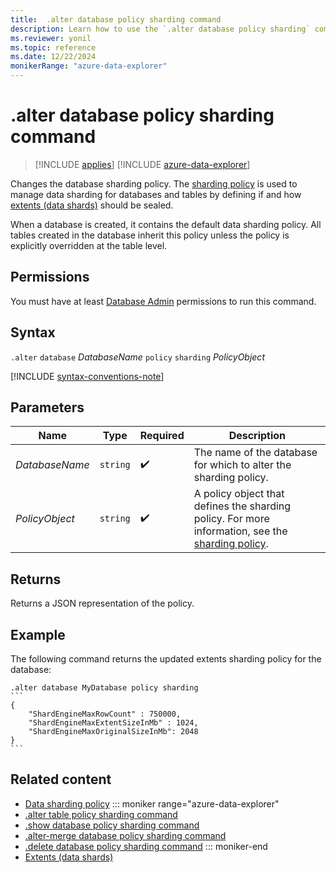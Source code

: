 ```yaml
---
title:  .alter database policy sharding command
description: Learn how to use the `.alter database policy sharding` command to change the database's sharding policy.
ms.reviewer: yonil
ms.topic: reference
ms.date: 12/22/2024
monikerRange: "azure-data-explorer"
---
```

# .alter database policy sharding command

> [!INCLUDE [applies](../includes/applies-to-version/applies.md)] [!INCLUDE [azure-data-explorer](../includes/applies-to-version/azure-data-explorer.md)]

Changes the database sharding policy. The [sharding policy](../management/sharding-policy.md) is used to manage data sharding for databases and tables by defining if and how [extents (data shards)](../management/extents-overview.md) should be sealed.

When a database is created, it contains the default data sharding policy. All tables created in the database inherit this policy unless the policy is explicitly overridden at the table level.

## Permissions

You must have at least [Database Admin](../access-control/role-based-access-control.md) permissions to run this command.

## Syntax

`.alter` `database` *DatabaseName* `policy` `sharding` *PolicyObject*

[!INCLUDE [syntax-conventions-note](../includes/syntax-conventions-note.md)]

## Parameters

|Name|Type|Required|Description|
|--|--|--|--|
|*DatabaseName*| `string` | :heavy_check_mark:|The name of the database for which to alter the sharding policy.|
|*PolicyObject*| `string` | :heavy_check_mark:|A policy object that defines the sharding policy. For more information, see the [sharding policy](../management/sharding-policy.md).|

## Returns

Returns a JSON representation of the policy.

## Example

The following command returns the updated extents sharding policy for the database:

````kusto
.alter database MyDatabase policy sharding
```
{
    "ShardEngineMaxRowCount" : 750000,
    "ShardEngineMaxExtentSizeInMb" : 1024,
    "ShardEngineMaxOriginalSizeInMb": 2048
}
```
````

## Related content

* [Data sharding policy](sharding-policy.md)
::: moniker range="azure-data-explorer"
* [.alter table policy sharding command](alter-table-sharding-policy-command.md)
* [.show database policy sharding command](show-database-sharding-policy-command.md)
* [.alter-merge database policy sharding command](alter-merge-database-sharding-policy-command.md)
* [.delete database policy sharding command](delete-database-sharding-policy-command.md)
::: moniker-end
* [Extents (data shards)](extents-overview.md)
